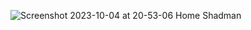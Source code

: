 ![Screenshot 2023-10-04 at 20-53-06 Home Shadman](https://github.com/shadmanhere/portfolio/assets/17983225/69b69607-d581-44df-8cfb-aaa00b343e3b)
